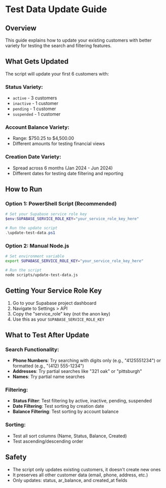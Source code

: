 # Test Data Update Guide

## Overview
This guide explains how to update your existing customers with better variety for testing the search and filtering features.

## What Gets Updated
The script will update your first 6 customers with:

### **Status Variety:**
- `active` - 3 customers
- `inactive` - 1 customer  
- `pending` - 1 customer
- `suspended` - 1 customer

### **Account Balance Variety:**
- Range: $750.25 to $4,500.00
- Different amounts for testing financial views

### **Creation Date Variety:**
- Spread across 6 months (Jan 2024 - Jun 2024)
- Different dates for testing date filtering and reporting

## How to Run

### Option 1: PowerShell Script (Recommended)
```powershell
# Set your Supabase service role key
$env:SUPABASE_SERVICE_ROLE_KEY="your_service_role_key_here"

# Run the update script
.\update-test-data.ps1
```

### Option 2: Manual Node.js
```bash
# Set environment variable
export SUPABASE_SERVICE_ROLE_KEY="your_service_role_key_here"

# Run the script
node scripts/update-test-data.js
```

## Getting Your Service Role Key
1. Go to your Supabase project dashboard
2. Navigate to Settings > API
3. Copy the "service_role" key (not the anon key)
4. Use this as your `SUPABASE_SERVICE_ROLE_KEY`

## What to Test After Update

### **Search Functionality:**
- **Phone Numbers**: Try searching with digits only (e.g., "4125551234") or formatted (e.g., "(412) 555-1234")
- **Addresses**: Try partial searches like "321 oak" or "pittsburgh"
- **Names**: Try partial name searches

### **Filtering:**
- **Status Filter**: Test filtering by active, inactive, pending, suspended
- **Date Filtering**: Test sorting by creation date
- **Balance Filtering**: Test sorting by account balance

### **Sorting:**
- Test all sort columns (Name, Status, Balance, Created)
- Test ascending/descending order

## Safety
- The script only updates existing customers, it doesn't create new ones
- It preserves all other customer data (email, phone, address, etc.)
- Only updates: status, ar_balance, and created_at fields



















